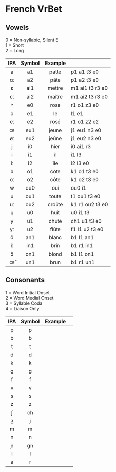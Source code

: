 # French VrBet

## Vowels

0 = Non-syllabic, Silent E  
1 = Short  
2 = Long  

| IPA | Symbol | Example |                 |
|:---:|:------:|:-------:|:----------------|
| a   | a1     | patte   | p1 a1 t3 e0     |
| ɑː  | a2     | pâte    | p1 a2 t3 e0     |
| ɛ   | ai1    | mettre  | m1 ai1 t3 r3 e0 |
| ɛː  | ai2    | maître  | m1 ai2 t3 r3 e0 |
| ᵊ   | e0     | rose    | r1 o1 z3 e0     |
| ə   | e1     | le      | l1 e1           |
| eː  | e2     | rosé    | r1 o1 z2 e2     |
| œ   | eu1    | jeune   | j1 eu1 n3 e0    |
| øː  | eu2    | jeûne   | j1 eu2 n3 e0    |
| j   | i0     | hier    | i0 ai1 r3       |
| i   | i1     | il      | i1 l3           |
| iː  | i2     | île     | i2 l3 e0        |
| ɔ   | o1     | cote    | k1 o1 t3 e0     |
| oː  | o2     | côte    | k1 o2 t3 e0     |
| w   | ou0    | oui     | ou0 i1          |
| u   | ou1    | toute   | t1 ou1 t3 e0    |
| uː  | ou2    | croûte  | k1 r1 ou2 t3 e0 |
| ɥ   | u0     | huit    | u0 i1 t3        |
| y   | u1     | chute   | ch1 u1 t3 e0    |
| yː  | u2     | flûte   | f1 l1 u2 t3 e0  |
| ɑ̃   | an1    | blanc   | b1 l1 an1       |
| ɛ̃   | in1    | brin    | b1 r1 in1       |
| ɔ̃   | on1    | blond   | b1 l1 on1       |
| œ̃   | un1    | brun    | b1 r1 un1       |

## Consonants
1 = Word Initial Onset  
2 = Word Medial Onset  
3 = Syllable Coda  
4 = Liaison Only 

| IPA | Symbol | Example |              |
|:---:|:------:|:-------:|:-------------|
| p   | p      |         |              |
| b   | b      |         |              |
| t   | t      |         |              |
| d   | d      |         |              |
| k   | k      |         |              |
| g   | g      |         |              |
| f   | f      |         |              |
| v   | v      |         |              |
| s   | s      |         |              |
| z   | z      |         |              |
| ʃ   | ch     |         |              |
| ʒ   | j      |         |              |
| m   | m      |         |              |
| n   | n      |         |              |
| ɲ   | gn     |         |              |
| l   | l      |         |              |
| ʁ   | r      |         |              |
